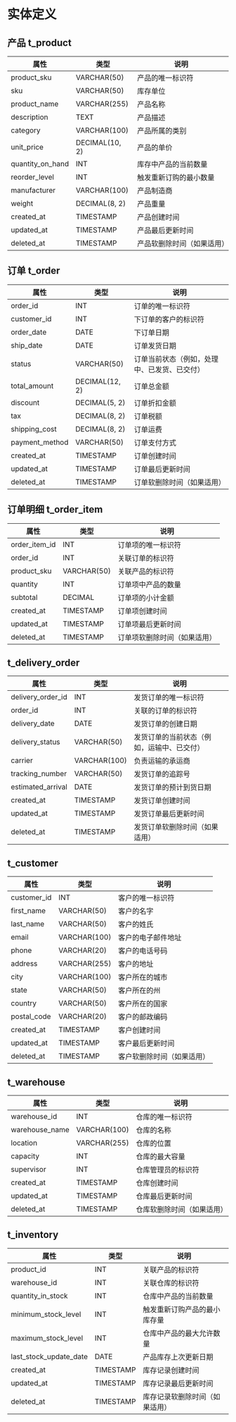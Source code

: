 # 实体定义

## 产品 t_product
| 属性            | 类型           | 说明                                         |
|----------------|----------------|----------------------------------------------|
| product_sku      | VARCHAR(50)             | 产品的唯一标识符                              |
| sku            | VARCHAR(50)    | 库存单位                                     |
| product_name    | VARCHAR(255)   | 产品名称                                     |
| description    | TEXT           | 产品描述                                     |
| category       | VARCHAR(100)   | 产品所属的类别                               |
| unit_price      | DECIMAL(10, 2) | 产品的单价                                   |
| quantity_on_hand | INT           | 库存中产品的当前数量                          |
| reorder_level   | INT            | 触发重新订购的最小数量                        |
| manufacturer   | VARCHAR(100)   | 产品制造商                                   |
| weight         | DECIMAL(8, 2)  | 产品重量                                     |
| created_at     | TIMESTAMP      | 产品创建时间                                 |
| updated_at     | TIMESTAMP      | 产品最后更新时间                             |
| deleted_at     | TIMESTAMP      | 产品软删除时间（如果适用）                   |

## 订单 t_order
| 属性            | 类型           | 说明                                            |
|----------------|----------------|-------------------------------------------------|
| order_id        | INT            | 订单的唯一标识符                                 |
| customer_id     | INT            | 下订单的客户的标识符                             |
| order_date      | DATE           | 下订单日期                                       |
| ship_date       | DATE           | 订单发货日期                                     |
| status          | VARCHAR(50)    | 订单当前状态（例如，处理中、已发货、已交付）       |
| total_amount    | DECIMAL(12, 2) | 订单总金额                                       |
| discount        | DECIMAL(5, 2)  | 订单折扣金额                                     |
| tax             | DECIMAL(8, 2)  | 订单税额                                       |
| shipping_cost   | DECIMAL(8, 2)  | 订单运费                                       |
| payment_method  | VARCHAR(50)    | 订单支付方式                                     |
| created_at      | TIMESTAMP      | 订单创建时间                                     |
| updated_at      | TIMESTAMP      | 订单最后更新时间                                 |
| deleted_at      | TIMESTAMP      | 订单软删除时间（如果适用）                       |

## 订单明细 t_order_item
| 属性            | 类型           | 说明                                            |
|----------------|----------------|-------------------------------------------------|
| order_item_id   | INT            | 订单项的唯一标识符                               |
| order_id        | INT            | 关联订单的标识符                                 |
| product_sku      | VARCHAR(50)             | 关联产品的标识符                                 |
| quantity        | INT            | 订单项中产品的数量                               |
| subtotal        | DECIMAL        | 订单项的小计金额                                 |
| created_at      | TIMESTAMP      | 订单项创建时间                                   |
| updated_at      | TIMESTAMP      | 订单项最后更新时间                               |
| deleted_at      | TIMESTAMP      | 订单项软删除时间（如果适用）                     |

## t_delivery_order
| 属性                | 类型        | 说明                                         |
|--------------------|-------------|----------------------------------------------|
| delivery_order_id  | INT         | 发货订单的唯一标识符                         |
| order_id           | INT         | 关联的订单的标识符                           |
| delivery_date      | DATE        | 发货订单的创建日期                           |
| delivery_status    | VARCHAR(50) | 发货订单的当前状态（例如，运输中、已交付）     |
| carrier            | VARCHAR(100)| 负责运输的承运商                             |
| tracking_number    | VARCHAR(50) | 发货订单的追踪号                             |
| estimated_arrival  | DATE        | 发货订单的预计到货日期                       |
| created_at         | TIMESTAMP   | 发货订单创建时间                             |
| updated_at         | TIMESTAMP   | 发货订单最后更新时间                         |
| deleted_at         | TIMESTAMP   | 发货订单软删除时间（如果适用）               |


## t_customer
| 属性            | 类型           | 说明                                         |
|----------------|----------------|----------------------------------------------|
| customer_id    | INT            | 客户的唯一标识符                              |
| first_name     | VARCHAR(50)    | 客户的名字                                   |
| last_name      | VARCHAR(50)    | 客户的姓氏                                   |
| email          | VARCHAR(100)   | 客户的电子邮件地址                           |
| phone          | VARCHAR(20)    | 客户的电话号码                               |
| address        | VARCHAR(255)   | 客户的地址                                   |
| city           | VARCHAR(100)   | 客户所在的城市                               |
| state          | VARCHAR(50)    | 客户所在的州                                 |
| country        | VARCHAR(50)    | 客户所在的国家                               |
| postal_code    | VARCHAR(20)    | 客户的邮政编码                               |
| created_at     | TIMESTAMP      | 客户创建时间                                 |
| updated_at     | TIMESTAMP      | 客户最后更新时间                             |
| deleted_at     | TIMESTAMP      | 客户软删除时间（如果适用）                   |


## t_warehouse
| 属性             | 类型           | 说明                                        |
|-----------------|----------------|---------------------------------------------|
| warehouse_id    | INT            | 仓库的唯一标识符                            |
| warehouse_name  | VARCHAR(100)   | 仓库的名称                                  |
| location        | VARCHAR(255)   | 仓库的位置                                  |
| capacity        | INT            | 仓库的最大容量                              |
| supervisor      | INT            | 仓库管理员的标识符                          |
| created_at      | TIMESTAMP      | 仓库创建时间                                |
| updated_at      | TIMESTAMP      | 仓库最后更新时间                            |
| deleted_at      | TIMESTAMP      | 仓库软删除时间（如果适用）                  |

## t_inventory
| 属性                 | 类型           | 说明                                          |
|---------------------|----------------|-----------------------------------------------|
| product_id          | INT            | 关联产品的标识符                              |
| warehouse_id        | INT            | 关联仓库的标识符                              |
| quantity_in_stock   | INT            | 仓库中产品的当前数量                           |
| minimum_stock_level | INT            | 触发重新订购产品的最小库存量                   |
| maximum_stock_level | INT            | 仓库中产品的最大允许数量                       |
| last_stock_update_date| DATE          | 产品库存上次更新日期                           |
| created_at          | TIMESTAMP      | 库存记录创建时间                              |
| updated_at          | TIMESTAMP      | 库存记录最后更新时间                          |
| deleted_at          | TIMESTAMP      | 库存记录软删除时间（如果适用）                |

